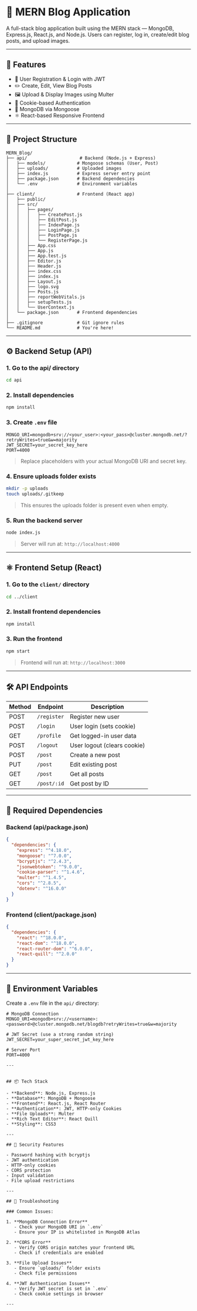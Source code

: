 # 📝 MERN Blog Application

A full-stack blog application built using the MERN stack — MongoDB, Express.js, React.js, and Node.js. Users can register, log in, create/edit blog posts, and upload images.

---

## 🚀 Features

- 🔐 User Registration & Login with JWT
- ✏️ Create, Edit, View Blog Posts
- 🖼️ Upload & Display Images using Multer
- 🍪 Cookie-based Authentication
- 🧠 MongoDB via Mongoose
- ⚛️ React-based Responsive Frontend

---

## 📁 Project Structure

```
MERN_Blog/
├── api/                    # Backend (Node.js + Express)
│   ├── models/            # Mongoose schemas (User, Post)
│   ├── uploads/           # Uploaded images
│   ├── index.js           # Express server entry point
│   ├── package.json       # Backend dependencies
│   └── .env               # Environment variables
│
├── client/                # Frontend (React app)
│   ├── public/
│   ├── src/
│   │   ├── pages/
│   │   │   ├── CreatePost.js
│   │   │   ├── EditPost.js
│   │   │   ├── IndexPage.js
│   │   │   ├── LoginPage.js
│   │   │   ├── PostPage.js
│   │   │   └── RegisterPage.js
│   │   ├── App.css
│   │   ├── App.js
│   │   ├── App.test.js
│   │   ├── Editor.js
│   │   ├── Header.js
│   │   ├── index.css
│   │   ├── index.js
│   │   ├── Layout.js
│   │   ├── logo.svg
│   │   ├── Posts.js
│   │   ├── reportWebVitals.js
│   │   ├── setupTests.js
│   │   └── UserContext.js
│   └── package.json       # Frontend dependencies
│
├── .gitignore             # Git ignore rules
└── README.md              # You're here!
```

---

## ⚙️ Backend Setup (API)

### 1. Go to the api/ directory
```bash
cd api
```

### 2. Install dependencies
```bash
npm install
```

### 3. Create `.env` file
```env
MONGO_URI=mongodb+srv://<your_user>:<your_pass>@cluster.mongodb.net/?retryWrites=true&w=majority
JWT_SECRET=your_secret_key_here
PORT=4000
```
> Replace placeholders with your actual MongoDB URI and secret key.

### 4. Ensure uploads folder exists
```bash
mkdir -p uploads
touch uploads/.gitkeep
```
> This ensures the uploads folder is present even when empty.

### 5. Run the backend server
```bash
node index.js
```
> Server will run at: `http://localhost:4000`

---

## ⚛️ Frontend Setup (React)

### 1. Go to the `client/` directory
```bash
cd ../client
```

### 2. Install frontend dependencies
```bash
npm install
```

### 3. Run the frontend
```bash
npm start
```
> Frontend will run at: `http://localhost:3000`

---

## 🛠 API Endpoints

| Method | Endpoint | Description |
|--------|----------|-------------|
| POST | `/register` | Register new user |
| POST | `/login` | User login (sets cookie) |
| GET | `/profile` | Get logged-in user data |
| POST | `/logout` | User logout (clears cookie) |
| POST | `/post` | Create a new post |
| PUT | `/post` | Edit existing post |
| GET | `/post` | Get all posts |
| GET | `/post/:id` | Get post by ID |

---

## 🔧 Required Dependencies

### Backend (api/package.json)
```json
{
  "dependencies": {
    "express": "^4.18.0",
    "mongoose": "^7.0.0",
    "bcryptjs": "^2.4.3",
    "jsonwebtoken": "^9.0.0",
    "cookie-parser": "^1.4.6",
    "multer": "^1.4.5",
    "cors": "^2.8.5",
    "dotenv": "^16.0.0"
  }
}
```

### Frontend (client/package.json)
```json
{
  "dependencies": {
    "react": "^18.0.0",
    "react-dom": "^18.0.0",
    "react-router-dom": "^6.0.0",
    "react-quill": "^2.0.0"
  }
}
```

---

## 📝 Environment Variables

Create a `.env` file in the `api/` directory:

```env
# MongoDB Connection
MONGO_URI=mongodb+srv://<username>:<password>@cluster.mongodb.net/blogdb?retryWrites=true&w=majority

# JWT Secret (use a strong random string)
JWT_SECRET=your_super_secret_jwt_key_here

# Server Port
PORT=4000

---


## 📦 Tech Stack

- **Backend**: Node.js, Express.js
- **Database**: MongoDB + Mongoose
- **Frontend**: React.js, React Router
- **Authentication**: JWT, HTTP-only Cookies
- **File Uploads**: Multer
- **Rich Text Editor**: React Quill
- **Styling**: CSS3

---

## 🔐 Security Features

- Password hashing with bcryptjs
- JWT authentication
- HTTP-only cookies
- CORS protection
- Input validation
- File upload restrictions

---

## 🐛 Troubleshooting

### Common Issues:

1. **MongoDB Connection Error**
   - Check your MongoDB URI in `.env`
   - Ensure your IP is whitelisted in MongoDB Atlas

2. **CORS Error**
   - Verify CORS origin matches your frontend URL
   - Check if credentials are enabled

3. **File Upload Issues**
   - Ensure `uploads/` folder exists
   - Check file permissions

4. **JWT Authentication Issues**
   - Verify JWT secret is set in `.env`
   - Check cookie settings in browser

---
